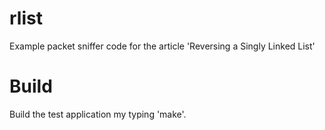 rlist
=====

Example packet sniffer code for the article 'Reversing a Singly Linked List'

Build
=====

Build the test application my typing 'make'.
